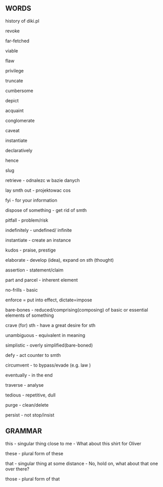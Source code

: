 ## WORDS

history of diki.pl

revoke

far-fetched

viable

flaw

privilege

truncate

cumbersome

depict

acquaint

conglomerate

caveat

instantiate

declaratively

hence


slug

retrieve - odnalezc w bazie danych

lay smth out - projektowac cos

fyi - for your information

dispose of something - get rid of smth

pitfall - problem/risk

indefinitely - undefined/ infinite

instantiate - create an instance

kudos - praise, prestige

elaborate - develop (idea), expand on sth (thought)

assertion - statement/claim

part and parcel - inherent element

no-frills - basic

enforce = put into effect, dictate=impose

bare-bones - reduced/comprising(composing) of basic or essential elements of something

crave (for) sth - have a great desire for sth

unambiguous - equivalent in meaning 

simplistic - overly simplified(bare-boned)

defy - act counter to smth

circumvent - to bypass/evade (e.g. law )

eventually - in the end

traverse - analyse

tedious - repetitive, dull

purge - clean/delete

persist - not stop/insist


## GRAMMAR
this - singular thing close to me - What about this shirt for Oliver

these - plural form of these

that - singular thing at some distance - No, hold on, what about that one over there?

those - plural form of that



